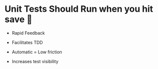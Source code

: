 # Unit Tests Should Run when you hit save 🤔

*   Rapid Feedback

*   Facilitates TDD

*   Automatic = Low friction

*   Increases test visibility
